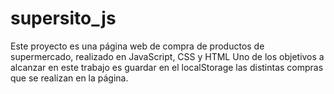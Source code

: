 # supersito_js
Este proyecto es una página web de compra de productos de supermercado, realizado en JavaScript, CSS y HTML
Uno de los objetivos a alcanzar en este trabajo es guardar en el localStorage las distintas compras que se realizan en la página.
